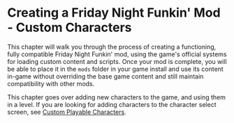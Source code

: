 # Creating a Friday Night Funkin' Mod - Custom Characters

This chapter will walk you through the process of creating a functioning, fully compatible Friday Night Funkin' mod, using the game's official systems for loading custom content and scripts. Once your mod is complete, you will be able to place it in the `mods` folder in your game install and use its content in-game without overriding the base game content and still maintain compatibility with other mods.

This chapter goes over adding new characters to the game, and using them in a level. If you are looking for adding characters to the character select screen, see [Custom Playable Characters](../05-custom-playable-characters/05-00-custom-playable-characters.md).
